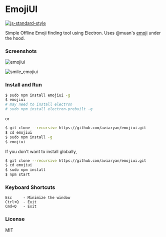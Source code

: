 # EmojiUI

[![js-standard-style](https://img.shields.io/badge/code%20style-standard-brightgreen.svg)](http://standardjs.com/)

Simple Offline Emoji finding tool using Electron. Uses @muan's [emoji](https://github.com/muan/emoji) under the hood. 


### Screenshots

![emojiui](https://cloud.githubusercontent.com/assets/4047597/17655383/5ad6528e-62cb-11e6-839c-1449201d2cd0.jpg)

![smile_emojiui](https://cloud.githubusercontent.com/assets/4047597/17655384/5b1abbe0-62cb-11e6-9778-a18dbd15915a.jpg)


### Install and Run

```sh
$ sudo npm install emojiui -g
$ emojiui
# may need to install electron
# sudo npm install electron-prebuilt -g
```
or

```sh
$ git clone --recursive https://github.com/aviaryan/emojiui.git
$ cd emojiui
$ sudo npm install -g
$ emojiui
```

If you don't want to install globally, 

```sh
$ git clone --recursive https://github.com/aviaryan/emojiui.git
$ cd emojiui
$ sudo npm install
$ npm start
```

### Keyboard Shortcuts

```
Esc     - Minimize the window
Ctrl+Q  - Exit
Cmd+Q   - Exit
```

### License

MIT
